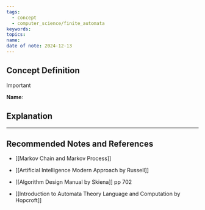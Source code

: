 ```yaml
---
tags:
  - concept
  - computer_science/finite_automata
keywords: 
topics: 
name: 
date of note: 2024-12-13
---
```


## Concept Definition

>[!important]
>**Name**: 



## Explanation





-----------
##  Recommended Notes and References


- [[Markov Chain and Markov Process]]


- [[Artificial Intelligence Modern Approach by Russell]]
- [[Algorithm Design Manual by Skiena]] pp 702
- [[Introduction to Automata Theory Language and Computation by Hopcroft]]